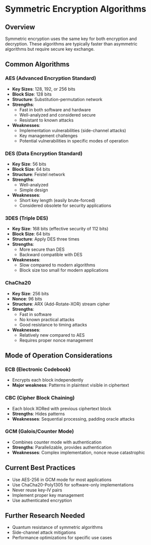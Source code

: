 # Symmetric Encryption Algorithms

## Overview
Symmetric encryption uses the same key for both encryption and decryption. These algorithms are typically faster than asymmetric algorithms but require secure key exchange.

## Common Algorithms

### AES (Advanced Encryption Standard)
- **Key Sizes**: 128, 192, or 256 bits
- **Block Size**: 128 bits
- **Structure**: Substitution-permutation network
- **Strengths**: 
  - Fast in both software and hardware
  - Well-analyzed and considered secure
  - Resistant to known attacks
- **Weaknesses**:
  - Implementation vulnerabilities (side-channel attacks)
  - Key management challenges
  - Potential vulnerabilities in specific modes of operation

### DES (Data Encryption Standard)
- **Key Size**: 56 bits
- **Block Size**: 64 bits
- **Structure**: Feistel network
- **Strengths**:
  - Well-analyzed
  - Simple design
- **Weaknesses**:
  - Short key length (easily brute-forced)
  - Considered obsolete for security applications

### 3DES (Triple DES)
- **Key Size**: 168 bits (effective security of 112 bits)
- **Block Size**: 64 bits
- **Structure**: Apply DES three times
- **Strengths**:
  - More secure than DES
  - Backward compatible with DES
- **Weaknesses**:
  - Slow compared to modern algorithms
  - Block size too small for modern applications

### ChaCha20
- **Key Size**: 256 bits
- **Nonce**: 96 bits
- **Structure**: ARX (Add-Rotate-XOR) stream cipher
- **Strengths**:
  - Fast in software
  - No known practical attacks
  - Good resistance to timing attacks
- **Weaknesses**:
  - Relatively new compared to AES
  - Requires proper nonce management

## Mode of Operation Considerations

### ECB (Electronic Codebook)
- Encrypts each block independently
- **Major weakness**: Patterns in plaintext visible in ciphertext

### CBC (Cipher Block Chaining)
- Each block XORed with previous ciphertext block
- **Strengths**: Hides patterns
- **Weaknesses**: Sequential processing, padding oracle attacks

### GCM (Galois/Counter Mode)
- Combines counter mode with authentication
- **Strengths**: Parallelizable, provides authentication
- **Weaknesses**: Complex implementation, nonce reuse catastrophic

## Current Best Practices
- Use AES-256 in GCM mode for most applications
- Use ChaCha20-Poly1305 for software-only implementations
- Never reuse key-IV pairs
- Implement proper key management
- Use authenticated encryption

## Further Research Needed
- Quantum resistance of symmetric algorithms
- Side-channel attack mitigations
- Performance optimizations for specific use cases
